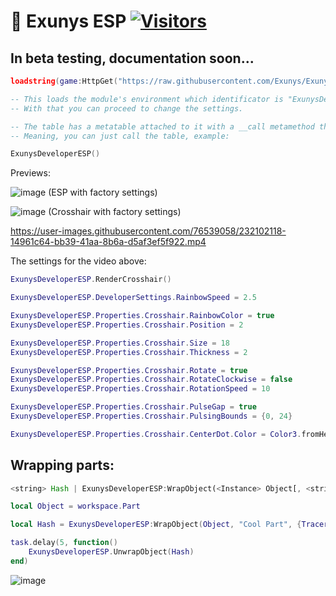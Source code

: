 # 🌌 Exunys ESP [![Visitors](https://visitor-badge.glitch.me/badge?page_id=Exunys.Exunys-ESP)](https://github.com/Exunys/Exunys-ESP)

## In beta testing, documentation soon...

```lua
loadstring(game:HttpGet("https://raw.githubusercontent.com/Exunys/Exunys-ESP/main/src/ESP.lua"))()

-- This loads the module's environment which identificator is "ExunysDeveloperESP".
-- With that you can proceed to change the settings.

-- The table has a metatable attached to it with a __call metamethod that loads a crosshair and wraps every player in the game automatically.
-- Meaning, you can just call the table, example:

ExunysDeveloperESP()
```
Previews:

![image](https://user-images.githubusercontent.com/76539058/232103151-42664a64-a942-46ad-8883-ae1fe1ac7e81.png) (ESP with factory settings)

![image](https://user-images.githubusercontent.com/76539058/232103294-e79b6c64-c655-4df7-ad70-6db4e5f66f54.png) (Crosshair with factory settings)

https://user-images.githubusercontent.com/76539058/232102118-14961c64-bb39-41aa-8b6a-d5af3ef5f922.mp4

The settings for the video above:

```lua
ExunysDeveloperESP.RenderCrosshair()

ExunysDeveloperESP.DeveloperSettings.RainbowSpeed = 2.5

ExunysDeveloperESP.Properties.Crosshair.RainbowColor = true
ExunysDeveloperESP.Properties.Crosshair.Position = 2

ExunysDeveloperESP.Properties.Crosshair.Size = 18
ExunysDeveloperESP.Properties.Crosshair.Thickness = 2

ExunysDeveloperESP.Properties.Crosshair.Rotate = true
ExunysDeveloperESP.Properties.Crosshair.RotateClockwise = false
ExunysDeveloperESP.Properties.Crosshair.RotationSpeed = 10

ExunysDeveloperESP.Properties.Crosshair.PulseGap = true
ExunysDeveloperESP.Properties.Crosshair.PulsingBounds = {0, 24}

ExunysDeveloperESP.Properties.Crosshair.CenterDot.Color = Color3.fromHex("#FFFFFF")
```

## Wrapping parts:
```rust
<string> Hash | ExunysDeveloperESP:WrapObject(<Instance> Object[, <string> PseudoName, <table> Allowed Visuals])
```
```lua
local Object = workspace.Part

local Hash = ExunysDeveloperESP:WrapObject(Object, "Cool Part", {Tracer = false})

task.delay(5, function()
    ExunysDeveloperESP.UnwrapObject(Hash)
end)
```
![image](https://user-images.githubusercontent.com/76539058/232104521-a47254df-1ded-4e5b-a477-bd211e6e72e7.png)
